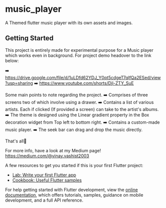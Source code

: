 # music_player

A Themed flutter music player with its own assets and images.

## Getting Started

This project is entirely made for experimental purpose for a Music player which works even in background.
For project demo headover to the link below:

➡️ https://drive.google.com/file/d/1uLDfd62YDJ_Y0pt5cdgeT7qlfQa2ESed/view?usp=sharing
➡️ https://www.youtube.com/shorts/Djl-ZTY_SuE



Some main points to note regarding the project.
➡️ Comprises of three screens two of which involve using a drawer.
➡️ Contains a list of various artists. Each if clicked (If provided a screen) can take to the artist's albums.
➡️ The theme is designed using the Linear gradient property in the Box decoration widget from Top left to bottom right.
➡️ Contains a custom-made music player. 
➡️ The seek bar can drag and drop the music directly.

That's all💯

For more info, have a look at my Medium page! https://medium.com/@vinay.vashist2003

A few resources to get you started if this is your first Flutter project:

- [Lab: Write your first Flutter app](https://docs.flutter.dev/get-started/codelab)
- [Cookbook: Useful Flutter samples](https://docs.flutter.dev/cookbook)

For help getting started with Flutter development, view the
[online documentation](https://docs.flutter.dev/), which offers tutorials,
samples, guidance on mobile development, and a full API reference.
